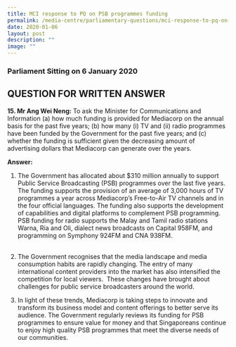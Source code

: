 ```yaml
---
title: MCI response to PQ on PSB programmes funding
permalink: /media-centre/parliamentary-questions/mci-response-to-pq-on-psb-programmes-funding/
date: 2020-01-06
layout: post
description: ""
image: ""
---
```

### Parliament Sitting on 6 January 2020

QUESTION FOR WRITTEN ANSWER
---------------------------

**15. Mr Ang Wei Neng:** To ask the Minister for Communications and Information (a) how much funding is provided for Mediacorp on the annual basis for the past five years; (b) how many (i) TV and (ii) radio programmes have been funded by the Government for the past five years; and (c) whether the funding is sufficient given the decreasing amount of advertising dollars that Mediacorp can generate over the years.   
  
**Answer:**  
  
1. The Government has allocated about $310 million annually to support Public Service Broadcasting (PSB) programmes over the last five years. The funding supports the provision of an average of 3,000 hours of TV programmes a year across Mediacorp’s Free-to-Air TV channels and in the four official languages. The funding also supports the development of capabilities and digital platforms to complement PSB programming. PSB funding for radio supports the Malay and Tamil radio stations Warna, Ria and Oli, dialect news broadcasts on Capital 958FM, and programming on Symphony 924FM and CNA 938FM.    
   
2. The Government recognises that the media landscape and media consumption habits are rapidly changing. The entry of many international content providers into the market has also intensified the competition for local viewers.  These changes have brought about challenges for public service broadcasters around the world. 

3. In light of these trends, Mediacorp is taking steps to innovate and transform its business model and content offerings to better serve its audience. The Government regularly reviews its funding for PSB programmes to ensure value for money and that Singaporeans continue to enjoy high quality PSB programmes that meet the diverse needs of our communities.